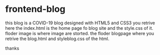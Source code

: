 # frontend-blog

this blog is a COVID-19 blog designed with HTML5 and CSS3 you retrive here 
the index.html is the home page fo blog site and the style.css of it.
floder image is where image are storted.
the floder blogpage where you retrive the blog.html and styleblog.css of the html.

thanks 
